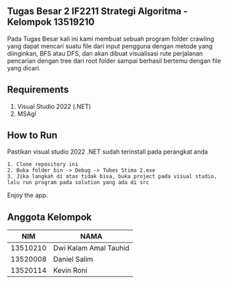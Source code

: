 ## Tugas Besar 2 IF2211 Strategi Algoritma - Kelompok 13519210
Pada Tugas Besar kali ini kami membuat sebuah program folder crawling yang dapat mencari suatu file dari input pengguna dengan metode yang diinginkan, BFS atau DFS, dan akan dibuat visualisasi rute perjalanan pencarian dengan tree dari root folder sampai berhasil bertemu dengan file yang dicari.

## Requirements
1. Visual Studio 2022 (.NET)
2. MSAgl

## How to Run
Pastikan visual studio 2022 .NET sudah terinstall pada perangkat anda
```
1. Clone repository ini
2. Buka folder bin -> Debug -> Tubes Stima 2.exe
3. Jika langkah di atas tidak bisa, buka project pada visual studio, lalu run program pada solution yang ada di src
```
Enjoy the app.

## Anggota Kelompok
| NIM      | NAMA                        |
|----------|-----------------------------|
| 13510210 | Dwi Kalam Amal Tauhid       | 
| 13520008 | Daniel Salim                | 
| 13520114 | Kevin Roni                  |
